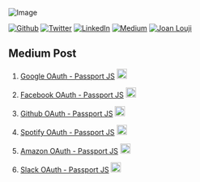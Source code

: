 ![Image](https://i.imgur.com/1VvfQXU.jpg)

<p><a href="https://github.com/sjlouji" target="_blank"><img alt="Github" src="https://img.shields.io/badge/GitHub-%2312100E.svg?&style=for-the-badge&logo=Github&logoColor=white" /></a> <a href="https://twitter.com/Joanlouji" target="_blank"><img alt="Twitter" src="https://img.shields.io/badge/twitter-%231DA1F2.svg?&style=for-the-badge&logo=twitter&logoColor=white" /></a> <a href="https://www.linkedin.com/in/sjlouji" target="_blank"><img alt="LinkedIn" src="https://img.shields.io/badge/linkedin-%230077B5.svg?&style=for-the-badge&logo=linkedin&logoColor=white" /></a> <a href="https://medium.com/@sjlouji10" target="_blank"><img alt="Medium" src="https://img.shields.io/badge/medium-%2312100E.svg?&style=for-the-badge&logo=medium&logoColor=white" /></a>
   <a href="https://joanlouji.web.app/" target="_blank"><img alt="Joan Louji" src="https://img.shields.io/badge/JL-Joan%20Louji-yellowgreen?style=for-the-badge&" /></a>
</p>


## Medium Post

1.  [Google OAuth - Passport JS](https://github.com/sjlouji/Passport-Strategies---Medium/tree/master/passport_sta) <a href="https://medium.com/@sjlouji10/node-and-passport-js-google-oauth20-authentication-8bcd6b3d67ca?sk=4c5bbea90e4d26a0d3cc3edc992937fb" target="_blank"><img alt="Medium" height="20" width="20" src="https://cdn.iconscout.com/icon/free/png-512/medium-1693563-1442604.png" /></a>

2.  [Facebook OAuth - Passport JS](https://github.com/sjlouji/Passport-Strategies---Medium/tree/master/facebook_passport) <a href="https://medium.com/@sjlouji10/node-and-passport-js-facebook-authentication-76cbfa903ff3?sk=eda87c34184d91e747f8422d4d4d98c0" target="_blank"><img alt="Medium" height="20" width="20" src="https://cdn.iconscout.com/icon/free/png-512/medium-1693563-1442604.png" /></a>

3.  [Github OAuth - Passport JS](https://github.com/sjlouji/Passport-Strategies---Medium/tree/master/github_passport) <a href="https://medium.com/@sjlouji10/node-and-passport-js-github-authentication-e33dbd0558c?sk=b9e376011d5de2fe196ab1763738579e" target="_blank"><img alt="Medium" height="20" width="20" src="https://cdn.iconscout.com/icon/free/png-512/medium-1693563-1442604.png" /></a>


4.  [Spotify OAuth - Passport JS](https://github.com/sjlouji/Passport-Strategies---Medium/tree/master/spotify_clonne) <a href="https://medium.com/@sjlouji10/authenticate-your-app-with-spotify-oauth-25744e906ade?sk=db56377b476285312c6a507606f8829d" target="_blank"><img alt="Medium" height="20" width="20" src="https://cdn.iconscout.com/icon/free/png-512/medium-1693563-1442604.png" /></a>


5.  [Amazon OAuth - Passport JS](https://github.com/sjlouji/Passport-Strategies---Medium/tree/master/Amazon_OAuth) <a href="https://medium.com/@sjlouji10/setup-amazon-oauth-with-node-and-passport-js-26686f972c15?sk=1b1e5558ce93a199424c70fae0f2344f" target="_blank"><img alt="Medium" height="20" width="20" src="https://cdn.iconscout.com/icon/free/png-512/medium-1693563-1442604.png" /></a>


6.  [Slack OAuth - Passport JS](https://github.com/sjlouji/Passport-Strategies---Medium/tree/master/slack_OAuth) <a href="https://medium.com/@sjlouji10/authenticate-your-app-with-slack-oauth-438c9ced4c6d?sk=a77cc4d848e9f63b63f56266d542a23f" target="_blank"><img alt="Medium" height="20" width="20" src="https://cdn.iconscout.com/icon/free/png-512/medium-1693563-1442604.png" /></a>



